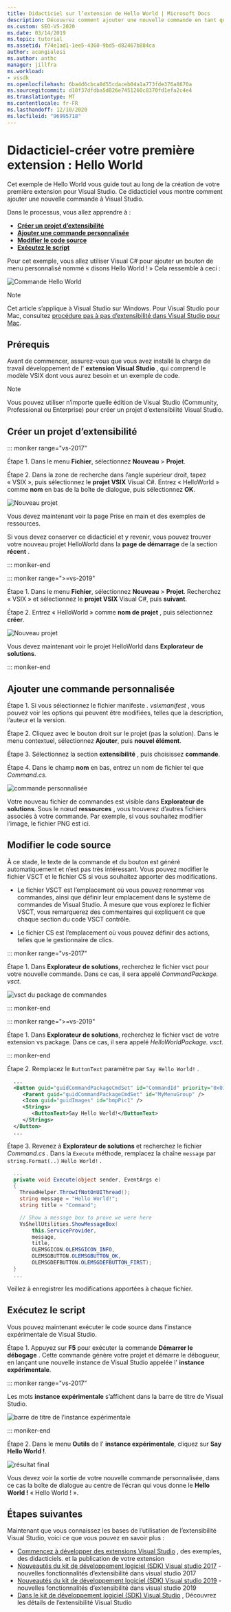 ```yaml
---
title: Didacticiel sur l’extension de Hello World | Microsoft Docs
description: Découvrez comment ajouter une nouvelle commande en tant qu’extension à Visual Studio, ce qui implique la création d’un projet, l’ajout d’une commande et la modification du code source.
ms.custom: SEO-VS-2020
ms.date: 03/14/2019
ms.topic: tutorial
ms.assetid: f74e1ad1-1ee5-4360-9bd5-d82467b884ca
author: acangialosi
ms.author: anthc
manager: jillfra
ms.workload:
- vssdk
ms.openlocfilehash: 6ba4d6cbca8d55cdaceb04a1a773fde376a8670a
ms.sourcegitcommit: d10f37dfdba5d826e7451260c8370fd1efa2c4e4
ms.translationtype: MT
ms.contentlocale: fr-FR
ms.lasthandoff: 12/10/2020
ms.locfileid: "96995718"
---
```

# <a name="tutorial---create-your-first-extension-hello-world"></a>Didacticiel-créer votre première extension : Hello World

Cet exemple de Hello World vous guide tout au long de la création de votre première extension pour Visual Studio. Ce didacticiel vous montre comment ajouter une nouvelle commande à Visual Studio.

Dans le processus, vous allez apprendre à :

* **[Créer un projet d’extensibilité](#create-an-extensibility-project)**
* **[Ajouter une commande personnalisée](#add-a-custom-command)**
* **[Modifier le code source](#modify-the-source-code)**
* **[Exécutez le script](#run-it)**

Pour cet exemple, vous allez utiliser Visual C# pour ajouter un bouton de menu personnalisé nommé « disons Hello World ! » Cela ressemble à ceci :

![Commande Hello World](media/hello-world-say-hello-world.png)

> [!NOTE]
> Cet article s’applique à Visual Studio sur Windows. Pour Visual Studio pour Mac, consultez [procédure pas à pas d’extensibilité dans Visual Studio pour Mac](/visualstudio/mac/extending-visual-studio-mac-walkthrough).

## <a name="prerequisites"></a>Prérequis

Avant de commencer, assurez-vous que vous avez installé la charge de travail développement de l' **extension Visual Studio** , qui comprend le modèle VSIX dont vous aurez besoin et un exemple de code.

> [!NOTE]
> Vous pouvez utiliser n’importe quelle édition de Visual Studio (Community, Professional ou Enterprise) pour créer un projet d’extensibilité Visual Studio.

## <a name="create-an-extensibility-project"></a>Créer un projet d’extensibilité

::: moniker range="vs-2017"

Étape 1. Dans le menu **Fichier**, sélectionnez **Nouveau** > **Projet**.

Étape 2. Dans la zone de recherche dans l’angle supérieur droit, tapez « VSIX », puis sélectionnez le **projet VSIX** Visual C#. Entrez « HelloWorld » comme **nom** en bas de la boîte de dialogue, puis sélectionnez **OK**.

![Nouveau projet](media/hello-world-new-project.png)

Vous devez maintenant voir la page Prise en main et des exemples de ressources.

Si vous devez conserver ce didacticiel et y revenir, vous pouvez trouver votre nouveau projet HelloWorld dans la **page de démarrage** de la section **récent** .

::: moniker-end

::: moniker range=">=vs-2019"

Étape 1. Dans le menu **Fichier**, sélectionnez **Nouveau** > **Projet**. Recherchez « VSIX » et sélectionnez le **projet VSIX** Visual C#, puis **suivant**.

Étape 2. Entrez « HelloWorld » comme **nom de projet** , puis sélectionnez **créer**.

![Nouveau projet](media/hello-world-new-project-2019.png)

Vous devez maintenant voir le projet HelloWorld dans **Explorateur de solutions**.

::: moniker-end

## <a name="add-a-custom-command"></a>Ajouter une commande personnalisée

Étape 1. Si vous sélectionnez le fichier manifeste *. vsixmanifest* , vous pouvez voir les options qui peuvent être modifiées, telles que la description, l’auteur et la version.

Étape 2. Cliquez avec le bouton droit sur le projet (pas la solution). Dans le menu contextuel, sélectionnez **Ajouter**, puis **nouvel élément**.

Étape 3. Sélectionnez la section **extensibilité** , puis choisissez **commande**.

Étape 4. Dans le champ **nom** en bas, entrez un nom de fichier tel que *Command.cs*.

![commande personnalisée](media/hello-world-vsix-command.png)

Votre nouveau fichier de commandes est visible dans **Explorateur de solutions**. Sous le nœud **ressources** , vous trouverez d’autres fichiers associés à votre commande. Par exemple, si vous souhaitez modifier l’image, le fichier PNG est ici.

## <a name="modify-the-source-code"></a>Modifier le code source

À ce stade, le texte de la commande et du bouton est généré automatiquement et n’est pas très intéressant. Vous pouvez modifier le fichier VSCT et le fichier CS si vous souhaitez apporter des modifications.

* Le fichier VSCT est l’emplacement où vous pouvez renommer vos commandes, ainsi que définir leur emplacement dans le système de commandes de Visual Studio. À mesure que vous explorez le fichier VSCT, vous remarquerez des commentaires qui expliquent ce que chaque section du code VSCT contrôle.

* Le fichier CS est l’emplacement où vous pouvez définir des actions, telles que le gestionnaire de clics.

::: moniker range="vs-2017"

Étape 1. Dans **Explorateur de solutions**, recherchez le fichier vsct pour votre nouvelle commande. Dans ce cas, il sera appelé *CommandPackage. vsct*.

![vsct du package de commandes](media/hello-world-command-package-vsct.png)

::: moniker-end

::: moniker range=">=vs-2019"

Étape 1. Dans **Explorateur de solutions**, recherchez le fichier vsct de votre extension vs package. Dans ce cas, il sera appelé *HelloWorldPackage. vsct*.

::: moniker-end

Étape 2. Remplacez le `ButtonText` paramètre par `Say Hello World!` .

```xml
  ...
  <Button guid="guidCommandPackageCmdSet" id="CommandId" priority="0x0100" type="Button">
     <Parent guid="guidCommandPackageCmdSet" id="MyMenuGroup" />
     <Icon guid="guidImages" id="bmpPic1" />
     <Strings>
        <ButtonText>Say Hello World!</ButtonText>
     </Strings>
  </Button>
  ...
```

Étape 3. Revenez à **Explorateur de solutions** et recherchez le fichier *Command.cs* . Dans la `Execute` méthode, remplacez la chaîne `message` par `string.Format(..)` `Hello World!` .

```csharp
  ...
  private void Execute(object sender, EventArgs e)
  {
    ThreadHelper.ThrowIfNotOnUIThread();
    string message = "Hello World!";
    string title = "Command";

    // Show a message box to prove we were here
    VsShellUtilities.ShowMessageBox(
        this.ServiceProvider,
        message,
        title,
        OLEMSGICON.OLEMSGICON_INFO,
        OLEMSGBUTTON.OLEMSGBUTTON_OK,
        OLEMSGDEFBUTTON.OLEMSGDEFBUTTON_FIRST);
  }
  ...
```

Veillez à enregistrer les modifications apportées à chaque fichier.

## <a name="run-it"></a>Exécutez le script

Vous pouvez maintenant exécuter le code source dans l’instance expérimentale de Visual Studio.

Étape 1. Appuyez sur **F5** pour exécuter la commande **Démarrer le débogage** . Cette commande génère votre projet et démarre le débogueur, en lançant une nouvelle instance de Visual Studio appelée l' **instance expérimentale**.

::: moniker range="vs-2017"

Les mots **instance expérimentale** s’affichent dans la barre de titre de Visual Studio.

![barre de titre de l’instance expérimentale](media/hello-world-exp-instance.png)

::: moniker-end

Étape 2. Dans le menu **Outils** de l' **instance expérimentale**, cliquez sur **Say Hello World !**.

![résultat final](media/hello-world-final-result.png)

Vous devez voir la sortie de votre nouvelle commande personnalisée, dans ce cas la boîte de dialogue au centre de l’écran qui vous donne le **Hello World !** « Hello World ! ».

## <a name="next-steps"></a>Étapes suivantes

Maintenant que vous connaissez les bases de l’utilisation de l’extensibilité Visual Studio, voici ce que vous pouvez en savoir plus :

* [Commencez à développer des extensions Visual Studio](starting-to-develop-visual-studio-extensions.md) , des exemples, des didacticiels. et la publication de votre extension
* [Nouveautés du kit de développement logiciel (SDK) Visual studio 2017](what-s-new-in-the-visual-studio-2017-sdk.md) -nouvelles fonctionnalités d’extensibilité dans visual studio 2017
* [Nouveautés du kit de développement logiciel (SDK) Visual studio 2019](whats-new-visual-studio-2019-sdk.md) -nouvelles fonctionnalités d’extensibilité dans visual studio 2019
* [Dans le kit de développement logiciel (SDK) Visual Studio](internals/inside-the-visual-studio-sdk.md) , Découvrez les détails de l’extensibilité Visual Studio
